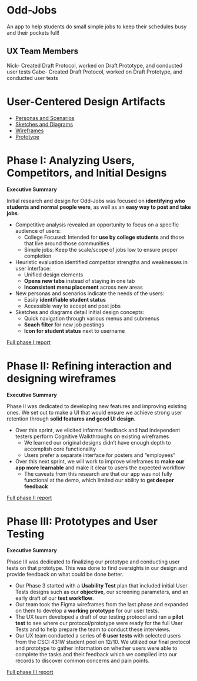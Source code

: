 
# Odd-Jobs

An app to help students do small simple jobs to keep their schedules busy and their pockets full!

## UX Team Members

Nick- Created Draft Protocol, worked on Draft Prototype, and conducted user tests
Gabe- Created Draft Protocol, worked on Draft Prototype, and conducted user tests

# User-Centered Design Artifacts
 

* [Personas and Scenarios](personas/)
* [Sketches and Diagrams](sketches/)
* [Wireframes](wireframes/)
* [Prototype](phaseIII/OddJobs_Finalized_Prototype.pdf)

# Phase I: Analyzing Users, Competitors, and Initial Designs

**Executive Summary**

Initial research and design for Odd-Jobs was focused on **identifying who students and normal people were**, as well as an **easy way to post and take jobs**.

* Competitive analysis revealed an opportunity to focus on a specific audience of users:
  - College Focused: Intended for **use by college students** and those that live around those communities
  - Simple jobs: Keep the scale/scope of jobs low to ensure proper completion
* Heuristic evaluation identified competitor strengths and weaknesses in user interface:
  - Unified design elements
  - **Opens new tabs** instead of staying in one tab
  - **Inconsistent menu placement** across new areas
* New personas and scenarios indicate the needs of the users:
  - Easily **identifiable student status**
  - Accessible way to accept and post jobs
* Sketches and diagrams detail initial design concepts:
  - Quick navigation through various menus and submenus
  - **Seach filter** for new job postings
  - **Icon for student status** next to username

[Full phase I report](phaseI/)

# Phase II: Refining interaction and designing wireframes

**Executive Summary**

Phase II was dedicated to developing new features and improving existing ones. We set out to make a UI that would ensure we achieve strong user retention through **solid features and good UI design**.

* Over this sprint, we elicited informal feedback and had independent testers perform Cognitive Walkthroughs on existing wireframes
  - We learned our original designs didn’t have enough depth to accomplish core functionality
  - Users prefer a separate interface for posters and “employees”
* Over this next sprint, we will work to improve wireframes to **make our app more learnable** and make it clear to users the expected workflow
  - The caveats from this research are that our app was not fully functional at the demo, which limited our ability to **get deeper feedback**

[Full phase II report](phaseII/)

# Phase III: Prototypes and User Testing

**Executive Summary**

Phase III was dedicated to finalizing our prototype and conducting user tests on that prototype. This was done to find oversights in our design and provide feedback on what could be done better.

* Our Phase 3 started with a **Usability Test** plan that included initial User Tests designs such as our **objective**, our screening parameters, and an early draft of our **test workflow**.
* Our team took the Figma wireframes from the last phase and expanded on them to develop a **working prototype** for our user tests.
* The UX team developed a draft of our testing protocol and ran a **pilot test** to see where our protocol/prototype were ready for the full User Tests and to help prepare the team to conduct these interviews.
* Our UX team conducted a series of **6 user tests** with selected users from the CSCI 431W student pool on 12/10. We utilized our final protocol and prototype to gather information on whether users were able to complete the tasks and their feedback which we compiled into our records to discover common concerns and pain points.



[Full phase III report](phaseIII/)
